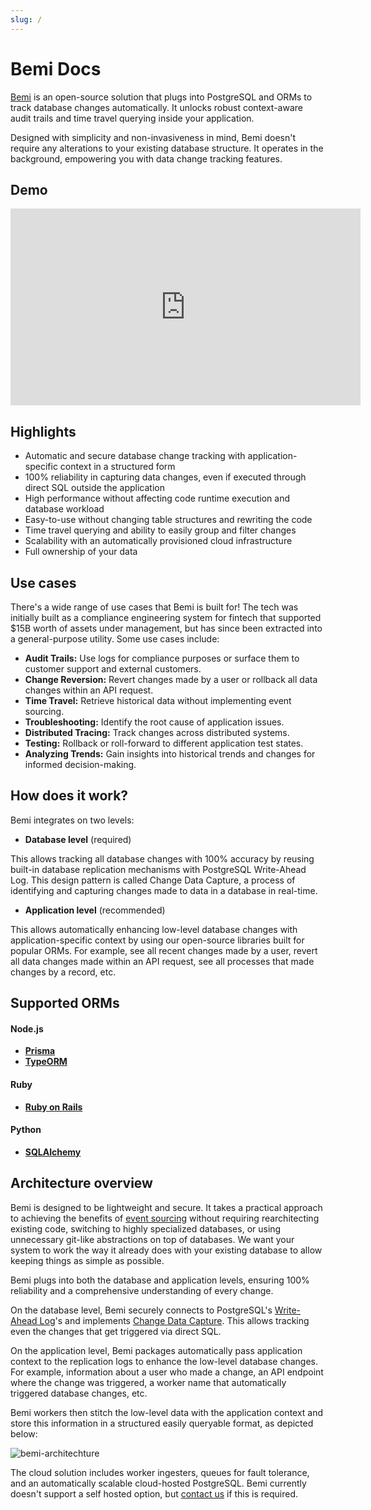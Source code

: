 ```yaml
---
slug: /
---
```


# Bemi Docs

[Bemi](https://bemi.io) is an open-source solution that plugs into PostgreSQL and ORMs to track database changes automatically.
It unlocks robust context-aware audit trails and time travel querying inside your application.

Designed with simplicity and non-invasiveness in mind, Bemi doesn't require any alterations to your existing database structure.
It operates in the background, empowering you with data change tracking features.

## Demo

<iframe width="560" height="315" src="https://www.loom.com/embed/ae21a4e3356c414b817f482d30ac1246?sid=f774982c-2b22-42c8-80fd-a41c5612e713" frameborder="0" webkitallowfullscreen mozallowfullscreen allowfullscreen style={{aspectRatio: '16 / 9', width: '100%', height: '100%'}}></iframe>

## Highlights

- Automatic and secure database change tracking with application-specific context in a structured form
- 100% reliability in capturing data changes, even if executed through direct SQL outside the application
- High performance without affecting code runtime execution and database workload
- Easy-to-use without changing table structures and rewriting the code
- Time travel querying and ability to easily group and filter changes
- Scalability with an automatically provisioned cloud infrastructure
- Full ownership of your data

## Use cases

There's a wide range of use cases that Bemi is built for! The tech was initially built as a compliance engineering system for fintech that supported $15B worth of assets under management, but has since been extracted into a general-purpose utility. Some use cases include:

- **Audit Trails:** Use logs for compliance purposes or surface them to customer support and external customers.
- **Change Reversion:** Revert changes made by a user or rollback all data changes within an API request.
- **Time Travel:** Retrieve historical data without implementing event sourcing.
- **Troubleshooting:** Identify the root cause of application issues.
- **Distributed Tracing:** Track changes across distributed systems.
- **Testing:** Rollback or roll-forward to different application test states.
- **Analyzing Trends:** Gain insights into historical trends and changes for informed decision-making.

## How does it work?

Bemi integrates on two levels:

* **Database level** (required)

This allows tracking all database changes with 100% accuracy by reusing built-in database replication mechanisms with PostgreSQL Write-Ahead Log. This design pattern is called Change Data Capture, a process of identifying and capturing changes made to data in a database in real-time.

* **Application level** (recommended)

This allows automatically enhancing low-level database changes with application-specific context by using our open-source libraries built for popular ORMs. For example, see all recent changes made by a user, revert all data changes made within an API request, see all processes that made changes by a record, etc.

## Supported ORMs

#### Node.js

* **[Prisma](/orms/prisma)**
* **[TypeORM](/orms/typeorm)**

#### Ruby

* **[Ruby on Rails](/orms/rails)**

#### Python

* **[SQLAlchemy](/orms/sqlalchemy)**

## Architecture overview

Bemi is designed to be lightweight and secure. It takes a practical approach to achieving the benefits of [event sourcing](https://martinfowler.com/eaaDev/EventSourcing.html) without requiring rearchitecting existing code, switching to highly specialized databases, or using unnecessary git-like abstractions on top of databases. We want your system to work the way it already does with your existing database to allow keeping things as simple as possible.

Bemi plugs into both the database and application levels, ensuring 100% reliability and a comprehensive understanding of every change.

On the database level, Bemi securely connects to PostgreSQL's [Write-Ahead Log](https://www.postgresql.org/docs/current/wal-intro.html)'s and implements [Change Data Capture](https://en.wikipedia.org/wiki/Change_data_capture). This allows tracking even the changes that get triggered via direct SQL.

On the application level, Bemi packages automatically pass application context to the replication logs to enhance the low-level database changes. For example, information about a user who made a change, an API endpoint where the change was triggered, a worker name that automatically triggered database changes, etc.

Bemi workers then stitch the low-level data with the application context and store this information in a structured easily queryable format, as depicted below:

![bemi-architechture](/img/architecture.png)

The cloud solution includes worker ingesters, queues for fault tolerance, and an automatically scalable cloud-hosted PostgreSQL. Bemi currently doesn't support a self hosted option, but [contact us](mailto:hi@bemi.io) if this is required.
